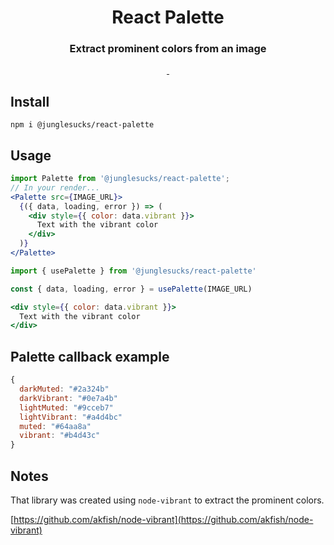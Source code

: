 <p align="center">
  <h1 align="center">React Palette</h1>
</p>

<h3 align="center">
	Extract prominent colors from an image
</h3>

<p align="center">
  <a aria-label="Tests status" href="https://github.com/junglesucks/react-palette/actions/workflows/build.yaml">
    <img alt="" src="https://img.shields.io/github/workflow/status/junglesucks/react-palette/Node.js%20CI?label=Tests&style=for-the-badge&labelColor=000000">
  </a>
  <a aria-label="License" href="https://github.com/junglesucks/react-palette/blob/master/LICENSE">
    <img alt="" src="https://img.shields.io/github/license/junglesucks/react-palette?labelColor=000&style=for-the-badge">
  </a>
</p>

## Install
```
npm i @junglesucks/react-palette
```

## Usage
```jsx
import Palette from '@junglesucks/react-palette';
// In your render...
<Palette src={IMAGE_URL}>
  {({ data, loading, error }) => (
    <div style={{ color: data.vibrant }}>
      Text with the vibrant color
    </div>
  )}
</Palette>
```

```jsx
import { usePalette } from '@junglesucks/react-palette'

const { data, loading, error } = usePalette(IMAGE_URL)

<div style={{ color: data.vibrant }}>
  Text with the vibrant color
</div>
```

## Palette callback example
```js
{
  darkMuted: "#2a324b"
  darkVibrant: "#0e7a4b"
  lightMuted: "#9cceb7"
  lightVibrant: "#a4d4bc"
  muted: "#64aa8a"
  vibrant: "#b4d43c"
}
```

## Notes

That library was created using `node-vibrant` to extract the prominent colors.

[https://github.com/akfish/node-vibrant](https://github.com/akfish/node-vibrant)
